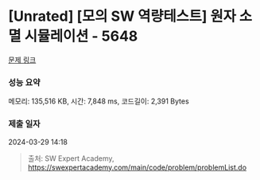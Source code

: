 # [Unrated] [모의 SW 역량테스트] 원자 소멸 시뮬레이션 - 5648 

[문제 링크](https://swexpertacademy.com/main/code/problem/problemDetail.do?contestProbId=AWXRFInKex8DFAUo) 

### 성능 요약

메모리: 135,516 KB, 시간: 7,848 ms, 코드길이: 2,391 Bytes

### 제출 일자

2024-03-29 14:18



> 출처: SW Expert Academy, https://swexpertacademy.com/main/code/problem/problemList.do